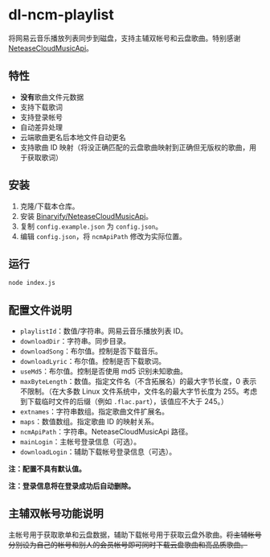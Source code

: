 # dl-ncm-playlist

将网易云音乐播放列表同步到磁盘，支持主辅双帐号和云盘歌曲。特别感谢 [NeteaseCloudMusicApi](https://github.com/Binaryify/NeteaseCloudMusicApi)。

## 特性

- **没有**歌曲文件元数据
- 支持下载歌词
- 支持登录帐号
- 自动差异处理
- 云端歌曲更名后本地文件自动更名
- 支持歌曲 ID 映射（将没正确匹配的云盘歌曲映射到正确但无版权的歌曲，用于获取歌词）

## 安装

1. 克隆/下载本仓库。
2. 安装 [Binaryify/NeteaseCloudMusicApi](https://github.com/Binaryify/NeteaseCloudMusicApi)。
3. 复制 `config.example.json` 为 `config.json`。
4. 编辑 `config.json`，将 `ncmApiPath` 修改为实际位置。

## 运行

```bash
node index.js
```

## 配置文件说明

- `playlistId`：数值/字符串。网易云音乐播放列表 ID。
- `downloadDir`：字符串。同步目录。
- `downloadSong`：布尔值。控制是否下载音乐。
- `downloadLyric`：布尔值。控制是否下载歌词。
- `useMd5`：布尔值。控制是否使用 md5 识别未知歌曲。
- `maxByteLength`：数值。指定文件名（不含拓展名）的最大字节长度，0 表示不限制。（在大多数 Linux 文件系统中，文件名的最大字节长度为 255。考虑到下载临时文件的后缀（例如 `.flac.part`），该值应不大于 245。）
- `extnames`：字符串数组。指定歌曲文件扩展名。
- `maps`：数值数组。指定歌曲 ID 的映射关系。
- `ncmApiPath`：字符串。NeteaseCloudMusicApi 路径。
- `mainLogin`：主帐号登录信息（可选）。
- `downloadLogin`：辅助下载帐号登录信息（可选）。

**注：配置不具有默认值。**

**注：登录信息将在登录成功后自动删除。**

## 主辅双帐号功能说明

主帐号用于获取歌单和云盘数据，辅助下载帐号用于获取云盘外歌曲。~~将主辅帐号分别设为自己的帐号和别人的会员帐号即可同时下载云盘歌曲和高品质歌曲。~~
